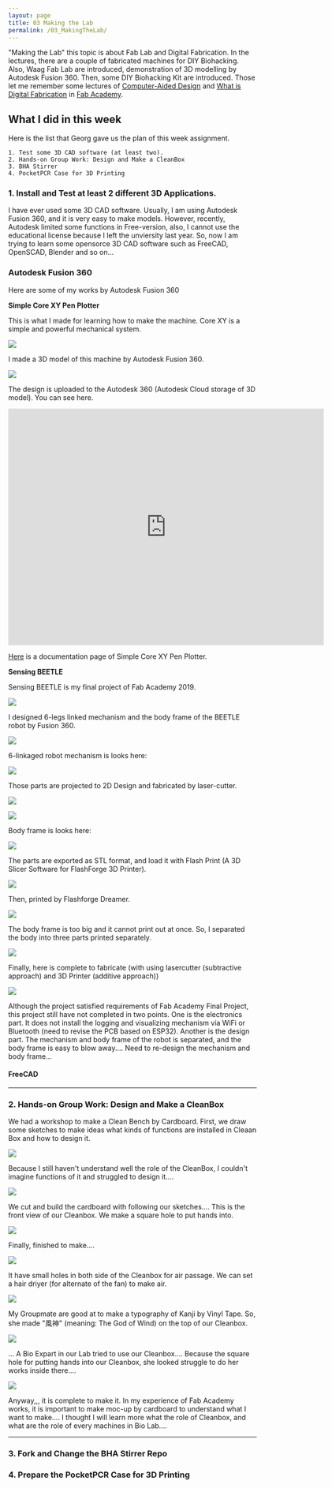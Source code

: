 ```yaml
---
layout: page
title: 03 Making the Lab
permalink: /03_MakingTheLab/
---
```


"Making the Lab" this topic is about Fab Lab and Digital Fabrication. In the lectures, there are a couple of fabricated machines for DIY Biohacking. Also, Waag Fab Lab are introduced, demonstration of 3D modelling by Autodesk Fusion 360. Then, some DIY Biohacking Kit are introduced. Those let me remember some lectures of [Computer-Aided Design](https://vimeo.com/673168884) and [What is Digital Fabrication](https://vimeo.com/670402018) in [Fab Academy](https://fabacademy.org/2022/).

## What I did in this week

Here is the list that Georg gave us the plan of this week assignment.

```
1. Test some 3D CAD software (at least two).
2. Hands-on Group Work: Design and Make a CleanBox
3. BHA Stirrer
4. PocketPCR Case for 3D Printing
```


### 1. Install and Test at least 2 different 3D Applications.

I have ever used some 3D CAD software. Usually, I am using Autodesk Fusion 360, and it is very easy to make models. However, recently, Autodesk limited some functions in Free-version, also, I cannot use the educational license because I left the unviersity last year. So, now I am trying to learn some opensorce 3D CAD software such as FreeCAD, OpenSCAD, Blender and so on... 

### Autodesk Fusion 360

Here are some of my works by Autodesk Fusion 360

**Simple Core XY Pen Plotter**

This is what I made for learning how to make the machine. Core XY is a simple and powerful mechanical system. 

![](http://fablabkamakura.fabcloud.io/FabAcademy/support-documents/simplecorexy-img/cover.jpg)

I made a 3D model of this machine by Autodesk Fusion 360.

![](http://fablabkamakura.fabcloud.io/FabAcademy/support-documents/simplecorexy-img/fig1-6.png)

The design is uploaded to the Autodesk 360 (Autodesk Cloud storage of 3D model). You can see here.

<iframe src="https://myhub.autodesk360.com/ue2bd73cf/shares/public/SH56a43QTfd62c1cd9680c153d3db3200de1?mode=embed" width="640" height="480" allowfullscreen="true" webkitallowfullscreen="true" mozallowfullscreen="true"  frameborder="0"></iframe>

[Here](http://fablabkamakura.fabcloud.io/FabAcademy/support-documents/SimpleCoreXYPenPlotter/) is a documentation page of Simple Core XY Pen Plotter.


**Sensing BEETLE**

Sensing BEETLE is my final project of Fab Academy 2019. 

![](https://fabacademy.org/2019/labs/kamakura/students/tsuchiya-yosuke/presentation.png)

I designed 6-legs linked mechanism and the body frame of the BEETLE robot by Fusion 360.

![](https://fabacademy.org/2019/labs/kamakura/students/tsuchiya-yosuke/projects/img/3DModelofInsectBody.png)

6-linkaged robot mechanism is looks here:

![](https://fabacademy.org/2019/labs/kamakura/students/tsuchiya-yosuke/projects/img/3DModelofMechanicalDesign.png)

Those parts are projected to 2D Design and fabricated by laser-cutter.

![](https://fabacademy.org/2019/labs/kamakura/students/tsuchiya-yosuke/projects/2D-data-insect-sensing-robot-parts.v3.png)


![](https://fabacademy.org/2019/labs/kamakura/students/tsuchiya-yosuke/projects/img/IMG_7878.jpg)

Body frame is looks here:

![](https://fabacademy.org/2019/labs/kamakura/students/tsuchiya-yosuke/projects/img/3DModelofInsectBodyDivided.png)

The parts are exported as STL format, and load it with Flash Print (A 3D Slicer Software for FlashForge 3D Printer). 

![](https://fabacademy.org/2019/labs/kamakura/students/tsuchiya-yosuke/projects/img/3DModelofInsectBody-head-in3Dprinter.png)

Then, printed by Flashforge Dreamer.

![](https://fabacademy.org/2019/labs/kamakura/students/tsuchiya-yosuke/projects/img/IMG_7908.jpg)


The body frame is too big and it cannot print out at once. So, I separated the body into three parts printed separately. 

![](https://fabacademy.org/2019/labs/kamakura/students/tsuchiya-yosuke/projects/img/IMG_7910.jpg)

Finally, here is complete to fabricate (with using lasercutter (subtractive approach) and 3D Printer (additive approach))

![](https://fabacademy.org/2019/labs/kamakura/students/tsuchiya-yosuke/projects/img/IMG_7913.jpg)

Although the project satisfied requirements of Fab Academy Final Project, this project still have not completed in two points. One is the electronics part. It does not install the logging and visualizing mechanism via WiFi or Bluetooth (need to revise the PCB based on ESP32). Another is the design part. The mechanism and body frame of the robot is separated, and the body frame is easy to blow away.... Need to re-design the mechanism and body frame... 

#### FreeCAD



--- 

### 2. Hands-on Group Work: Design and Make a CleanBox

We had a workshop to make a Clean Bench by Cardboard. First, we draw some sketches to make ideas what kinds of functions are installed in Cleaan Box and how to design it. 

![](../images/week03/DSC_6085.jpg)

Because I still haven't understand well the role of the CleanBox, I couldn't imagine functions of it and struggled to design it.... 

![](../images/week03/DSC_6086.jpg)

We cut and build the cardboard with following our sketches.... This is the front view of our Cleanbox. We make a square hole to put hands into. 

![](../images/week03/DSC_6091.jpg)

Finally, finished to make....

![](../images/week03/IMG_0967.jpg)

It have small holes in both side of the Cleanbox for air passage. We can set a hair driyer (for alternate of the fan) to make air. 

![](../images/week03/IMG_0959.jpg)

My Groupmate are good at to make a typography of Kanji by Vinyl Tape. So, she made "風神" (meaning: The God of Wind) on the top of our Cleanbox. 

![](../images/week03/IMG_0958.jpg)

... A Bio Expart in our Lab tried to use our Cleanbox.... Because the square hole for putting hands into our Cleanbox, she looked struggle to do her works inside there.... 

![](../images/week03/DSC_6108.jpg)

Anyway,,, it is complete to make it. In my experience of Fab Academy works, it is important to make moc-up by cardboard to understand what I want to make.... I thought I will learn more what the role of Cleanbox, and what are the role of every machines in Bio Lab....

---

### 3. Fork and Change the BHA Stirrer Repo

### 4. Prepare the PocketPCR Case for 3D Printing


